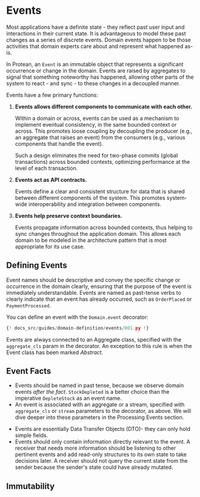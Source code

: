 # Events

Most applications have a definite state - they reflect past user input and
interactions in their current state. It is advantageous to model these past
changes as a series of discrete events. Domain events happen to be those
activities that domain experts care about and represent what happened as-is.

In Protean, an `Event` is an immutable object that represents a significant
occurrence or change in the domain. Events are raised by aggregates to signal
that something noteworthy has happened, allowing other parts of the system to
react - and sync - to these changes in a decoupled manner.

Events have a few primary functions:

1. **Events allows different components to communicate with each other.**

    Within a domain or across, events can be used as a mechanism to implement
    eventual consistency, in the same bounded context or across. This promotes
    loose coupling by decoupling the producer (e.g., an aggregate that raises
    an event) from the consumers (e.g., various components that handle the
    event).

    Such a design eliminates the need for two-phase commits (global
    transactions) across bounded contexts, optimizing performance at the level
    of each transaction.

2. **Events act as API contracts.**

    Events define a clear and consistent structure for data that is shared
    between different components of the system. This promotes system-wide
    interoperability and integration between components.

3. **Events help preserve context boundaries.**

    Events propagate information across bounded contexts, thus helping to
    sync changes throughout the application domain. This allows each domain
    to be modeled in the architecture pattern that is most appropriate for its
    use case.

## Defining Events

Event names should be descriptive and convey the specific change or occurrence
in the domain clearly, ensuring that the purpose of the event is immediately
understandable.  Events are named as past-tense verbs to clearly indicate
that an event has already occurred, such as `OrderPlaced` or `PaymentProcessed`.

You can define an event with the `Domain.event` decorator:

```python hl_lines="22 26 29-31 34-37"
{! docs_src/guides/domain-definition/events/001.py !}
```

Events are always connected to an Aggregate class, specified with the
`aggregate_cls` param in the decorator. An exception to this rule is when the
Event class has been marked _Abstract_.

## Event Facts

- Events should be named in past tense, because we observe domain events _after
the fact_. `StockDepleted` is a better choice than the imperative
`DepleteStock` as an event name.
- An event is associated with an aggregate or a stream, specified with
`aggregate_cls` or `stream` parameters to the decorator, as above. We will
dive deeper into these parameters in the Processing Events section.
<!-- FIXME Add link to events processing section -->
- Events are essentially Data Transfer Objects (DTO)- they can only hold
simple fields.
- Events should only contain information directly relevant to the event. A
receiver that needs more information should be listening to other pertinent
events and add read-only structures to its own state to take decisions later.
A receiver should not query the current state from the sender because the
sender's state could have already mutated.

## Immutability

